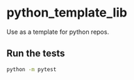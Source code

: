 # python_template_lib
Use as a template for python repos.


## Run the tests
```bash
python -m pytest
```
